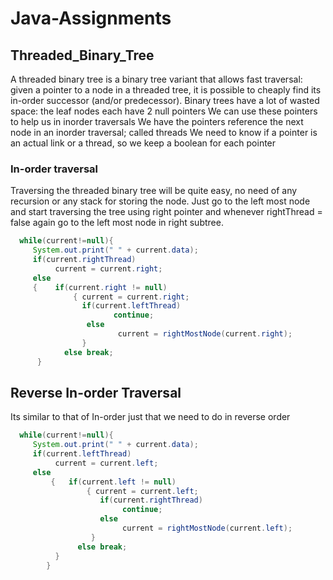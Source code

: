 # Java-Assignments

## Threaded_Binary_Tree

A threaded binary tree is a binary tree variant that allows fast traversal: given a pointer to a node in a threaded tree, it is possible to cheaply find its in-order successor (and/or predecessor).
Binary trees have a lot of wasted space: the leaf nodes each have 2 null pointers
We can use these pointers to help us in inorder traversals
We have the pointers reference the next node in an inorder traversal; called threads
We need to know if a pointer is an actual link or a thread, so we keep a boolean for each pointer

### In-order traversal
Traversing the threaded binary tree will be quite easy, no need of any recursion or any stack for storing the node. Just go to the left most node and start traversing the tree using right pointer and whenever rightThread = false again go to the left most node in right subtree.

```java
  while(current!=null){
     System.out.print(" " + current.data);
     if(current.rightThread)
          current = current.right;
     else
     {    if(current.right != null)
              { current = current.right;
                if(current.leftThread)
                       continue;
                 else
                        current = rightMostNode(current.right);
                }
            else break; 
      }
```

## Reverse In-order Traversal
Its similar to that of In-order just that we need to do in reverse order

```java
  while(current!=null){
     System.out.print(" " + current.data);
     if(current.leftThread)
          current = current.left;
     else 
         {   if(current.left != null)
                 { current = current.left;
                    if(current.rightThread)
                         continue;
                    else
                         current = rightMostNode(current.left);
                  }
               else break;   
          }
        }
```
